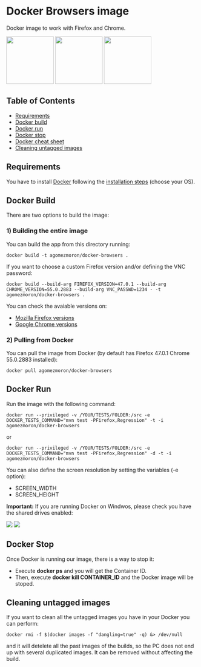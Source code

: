 # Docker Browsers image

Docker image to work with Firefox and Chrome.

<img src="img/firefox.jpg" height="125" />
<img src="img/docker_logo.png" height="125" />
<img src="img/chrome.png" height="125" />

## Table of Contents
  - [Requirements](#requirements)
  - [Docker build](#docker-build)
  - [Docker run](#docker-run)
  - [Docker stop](#docker-stop)
  - [Docker cheat sheet](https://github.com/wsargent/docker-cheat-sheet)
  - [Cleaning untagged images](#cleaning-untagged-images)

## Requirements

You have to install [Docker](https://www.docker.com/) following the [installation steps](https://docs.docker.com/engine/installation/) (choose your OS).

## Docker Build

There are two options to build the image:

### 1) Building the entire image

You can build the app from this directory running:

```
docker build -t agomezmoron/docker-browsers .
```

If you want to choose a custom Firefox version and/or defining the VNC password:

```
docker build --build-arg FIREFOX_VERSION=47.0.1 --build-arg CHROME_VERSION=55.0.2883 --build-arg VNC_PASSWD=1234 - -t agomezmoron/docker-browsers .
```

You can check the avaiable versions on:

 * [Mozilla Firefox versions](https://www.mozilla.org/en-US/firefox/releases/)
 * [Google Chrome versions](https://en.wikipedia.org/wiki/Google_Chrome_version_history)

### 2) Pulling from Docker

You can pull the image from Docker (by default has Firefox 47.0.1 Chrome 55.0.2883 installed):

```
docker pull agomezmoron/docker-browsers
```

## Docker Run

Run the image with the following command:

```
docker run --privileged -v /YOUR/TESTS/FOLDER:/src -e DOCKER_TESTS_COMMAND="mvn test -PFirefox,Regression" -t -i agomezmoron/docker-browsers
```

or

```
docker run --privileged -v /YOUR/TESTS/FOLDER:/src -e DOCKER_TESTS_COMMAND="mvn test -PFirefox,Regression" -d -t -i agomezmoron/docker-browsers
```

You can also define the screen resolution by setting the variables (-e option):

 * SCREEN_WIDTH
 * SCREEN_HEIGHT

**Important:** If you are running Docker on Windwos, please check you have the shared drives enabled:

<img src="img/docker_settings_windows.png" />
<img src="img/docker_shared_windows.png" />


## Docker Stop

Once Docker is running our image, there is a way to stop it:

 * Execute **docker ps** and you will get the Container ID.
 * Then, execute **docker kill CONTAINER_ID** and the Docker image will be stoped.

## Cleaning untagged images

If you want to clean all the untagged images you have in your Docker you can perform:

```
docker rmi -f $(docker images -f "dangling=true" -q) &> /dev/null
```

and it will detelete all the past images of the builds, so the PC does not end up with several duplicated images. It can be removed without affecting the build.
